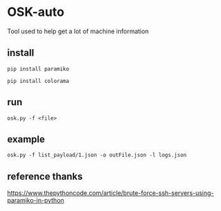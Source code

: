 

# OSK-auto
Tool used to help get a lot of machine information

## install
```console
pip install paramiko
```

```console
pip install colorama
```

## run

```console
osk.py -f <file>
```


## example
```console
osk.py -f list_payload/1.json -o outFile.json -l logs.json
```



## reference thanks
https://www.thepythoncode.com/article/brute-force-ssh-servers-using-paramiko-in-python